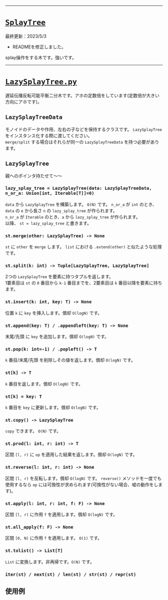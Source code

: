 _____

# [`SplayTree`](https://github.com/titanium-22/Library_py/tree/main/DataStructures/BBST/SplayTree)

最終更新：2023/5/3
- READMEを修正しました。

splay操作をする木です。強いです。  

_____

# [`LazySplayTree.py`](https://github.com/titanium-22/Library_py/blob/main/DataStructures/BBST/SplayTree/LazySplayTree.py)

遅延伝播反転可能平衡二分木です。アホの定数倍をしています(定数倍が大きい方向にアホです)。

## `LazySplayTreeData`
モノイドのデータや作用、左右の子などを保持するクラスです。 `LazySplayTree` をインスタンス化する際に渡してください。  
`merge/split` する場合はそれらが同一の `LazySplayTreeData` を持つ必要があります。

## `LazySplayTree`
親へのポインタ持たせて～～

### `lazy_splay_tree = LazySplayTree(data: LazySplayTreeData, n_or_a: Union[int, Iterable[T]]=0)`
`data` から `LazySplayTree` を構築します。 `O(N)` です。
`n_or_a` が `int` のとき、`data` の `e` から長さ `n` の `lazy_splay_tree` が作られます。  
`n_or_a` が `Iterable` のとき、`a` から `lazy_splay_tree` が作られます。  
以降、 `st = lazy_splay_tree` と書きます。

### `st.merge(other: LazySplayTree) -> None`
`st` に `other` を `merge` します。 `list` における `.extend(other)` と似たような処理です。

### `st.split(k: int) -> Tuple[LazySplayTree, LazySplayTree]`
2つの `LazySplayTree` を要素に持つタプルを返します。  
1要素目は `st` の `0` 番目から `k-1` 番目までを、2要素目は `k` 番目以降を要素に持ちます。

### `st.insert(k: int, key: T) -> None`
位置 `k` に `key` を挿入します。償却 `O(logN)` です。

### `st.append(key: T) / .appendleft(key: T) -> None`
末尾/先頭 に `key` を追加します。償却 `O(logN)` です。

### `st.pop(k: int=-1) / .popleft() -> T`
`k` 番目/末尾/先頭 を削除しその値を返します。償却 `O(logN)` です。

### `st[k] -> T`
`k` 番目を返します。償却 `O(logN)` です。

### `st[k] = key: T`
`k` 番目を `key` に更新します。償却 `O(logN)` です。

### `st.copy() -> LazySplayTree`
`copy` できます。 `O(N)` です。

### `st.prod(l: int, r: int) -> T`
区間 `[l, r)` に `op` を適用した結果を返します。償却 `O(logN)` です。

### `st.reverse(l: int, r: int) -> None`
区間 `[l, r)` を反転します。償却 `O(logN)` です。 `reverse()` メソッドを一度でも使用するなら `op` には可換性が求められます(可換性がない場合、嘘の動作をします)。

### `st.apply(l: int, r: int, f: F) -> None`
区間 `[l, r)` に作用 `f` を適用します。償却 `O(logN)` です。

### `st.all_apply(f: F) -> None`
区間 `[0, N)` に作用 `f` を適用します。 `O(1)` です。

### `st.tolist() -> List[T]`
`List` に変換します。非再帰です。`O(N)` です。

### `iter(st) / next(st) / len(st) / str(st) / repr(st)`

## 使用例

<!--
_____

# [`SplayTreeSet`](https://github.com/titanium-22/Library/blob/main/BST/SplayTree/SplayTreeSet.py)
集合としてのSplayTreeです。任意の他要素と比較可能な要素が載ります。  
全機能をverifyしたわけではないのでコンテスト中の利用は控えると吉です。

### `st = SplayTreeSet(a: Iterable[T]])`
`a` から `SplayTreeSet` を作ります。 `O(NlogN)` 時間です。ソート済みを仮定して内部をいじると `O(N)` 時間です。

### `len(st)`
要素の個数を返します。O(1)時間です。

### `x in st / x not in st`
存在判定です。

### `st[k] -> T`
k番目に小さい値(0-indexed)を返します。負の添え字に対応しています。

### `bool(st) / str(st) / reversed(st)`
よしなに動きます。

### `st.add(x) -> bool`
xがなければxを追加しTrueを返します。xがあれば追加せずにFalseを返します。

### `st.discard(x) -> bool`
xがあれば削除しTrueを返します。xがなければ何も削除せずにFalseを返します。

### `st.le(x) / .lt(x) / .ge(x) / gt(x) -> Union[T, None]`
x(以下の/より小さい/以上の/より大きい)値で(最大/最大/最小/最小)の値を返します。存在しなければNoneを返します。

### `st.index(x) / .index_right(x) -> int`
x(より小さい/以下の)要素の数を返します。

### `st.pop(k=-1) / .popleft() -> T`
k番目の要素を削除し、その値を返します。

### `st.clear() -> None`
stを工場出荷状態に戻します。O(1)です。

### `st.tolist() -> List[T]`
リストに変換します。内部でsys.setrecursionlimit(len(self))をしているので安心です。O(N)です。

_____
# [`SplayTreeMultiSet`](https://github.com/titanium-22/Library/blob/main/BST/SplayTree/SplayTreeMultiSet.py)
多重集合としてのSplayTreeです。[SplayTreeSet](https://github.com/titanium-22/Library/blob/main/BST/SplayTree/SplayTreeSet.py)でできる操作に加えて以下の操作がができます。  

### `st.add(key, val) -> None`
keyをval個追加します。

### `st.discard(key, val) -> bool`
keyをval個削除します。valがkeyの数より大きいときは、keyを全て削除します。  
keyが無いときFalseを、そうでないときTrueを返します。

### `st.discard_all(key) -> None`
keyを全て削除します。st.discard(key, st.count(key))と等価です。

### `st.count(key) -> int`
stに含まれるkeyの数を返します。

### `st.index_keys(x) / .index_right_keys(x) -> int`
x(より小さい/以下の)要素の種類数を返します。

### `st.tolist_items() -> List[Tulpe[T, int]]`
stをリストに変換します。各要素は(key, st.count(key))です。

### `st.get_elm(k) -> T`
stの重複を除いたときの、小さい方からk番目のkeyを返します。

### `st.len_elm() -> int`
stの要素の種類数を返します。

### `st.show() -> None`
よしなにprintします。

-->
